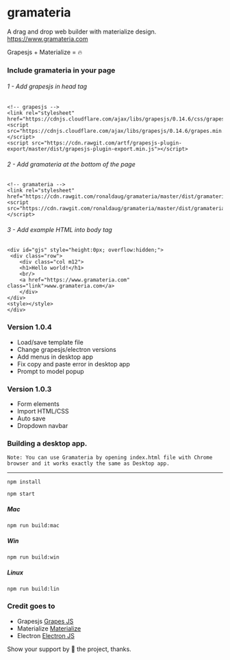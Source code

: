 # gramateria
A drag and drop web builder with materialize design.  
https://www.gramateria.com

Grapesjs + Materialize = 🔥


### Include gramateria in your page 

###### 1 - Add grapesjs in head tag
```
<!-- grapesjs -->
<link rel="stylesheet" href="https://cdnjs.cloudflare.com/ajax/libs/grapesjs/0.14.6/css/grapes.min.css">
<script src="https://cdnjs.cloudflare.com/ajax/libs/grapesjs/0.14.6/grapes.min.js"></script>
<script src="https://cdn.rawgit.com/artf/grapesjs-plugin-export/master/dist/grapesjs-plugin-export.min.js"></script>

```
###### 2 - Add gramateria at the bottom of the page
```
<!-- gramateria -->
<link rel="stylesheet" href="https://cdn.rawgit.com/ronaldaug/gramateria/master/dist/gramateria/gram.min.css">
<script src="https://cdn.rawgit.com/ronaldaug/gramateria/master/dist/gramateria/gram.min.js"></script>
```

###### 3 - Add example HTML into body tag
```
<div id="gjs" style="height:0px; overflow:hidden;">
 <div class="row">
    <div class="col m12">
    <h1>Hello world!</h1>
    <br/>
    <a href="https://www.gramateria.com" class="link">www.gramateria.com</a>
    </div>
</div>
<style></style>
</div>
```

### Version 1.0.4
 
- Load/save template file
- Change grapesjs/electron versions
- Add menus in desktop app
- Fix copy and paste error in desktop app
- Prompt to model popup


### Version 1.0.3

- Form elements
- Import HTML/CSS
- Auto save
- Dropdown navbar


### Building a desktop app.

`Note: You can use Gramateria by opening index.html file with Chrome browser and it works exactly the same as Desktop app.` 

----

```npm install```

```npm start```

##### Mac
```npm run build:mac```
##### Win
```npm run build:win```
##### Linux
```npm run build:lin```

### Credit goes to 
- Grapesjs [Grapes JS](http://www.grapesjs.com/ "Grapes Js")
- Materialize [Materialize](http://www.materializecss.com/ "Materialize")
- Electron [Electron JS](http://www.electronjs.org/ "Electron Js")

Show your support by 🌟 the project, thanks.

